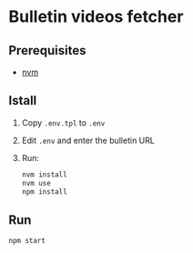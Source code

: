 # Bulletin videos fetcher

## Prerequisites

- [nvm](https://github.com/nvm-sh/nvm)

## Istall

1. Copy `.env.tpl` to `.env`

1. Edit `.env` and enter the bulletin URL

1. Run:

   ```sh
   nvm install
   nvm use
   npm install
   ```

## Run

```sh
npm start
```
